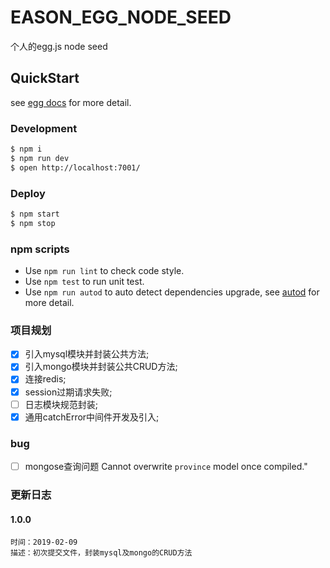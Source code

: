 # EASON_EGG_NODE_SEED

个人的egg.js node seed

## QuickStart

<!-- add docs here for user -->

see [egg docs][egg] for more detail.

### Development

```bash
$ npm i
$ npm run dev
$ open http://localhost:7001/
```

### Deploy

```bash
$ npm start
$ npm stop
```

### npm scripts

- Use `npm run lint` to check code style.
- Use `npm test` to run unit test.
- Use `npm run autod` to auto detect dependencies upgrade, see [autod](https://www.npmjs.com/package/autod) for more detail.


[egg]: https://eggjs.org

### 项目规划
- [x] 引入mysql模块并封装公共方法;
- [x] 引入mongo模块并封装公共CRUD方法;
- [x] 连接redis;
- [x] session过期请求失败;
- [ ] 日志模块规范封装;
- [x] 通用catchError中间件开发及引入;

### bug
- [ ] mongose查询问题 Cannot overwrite `province` model once compiled."

### 更新日志
#### 1.0.0
```
时间：2019-02-09
描述：初次提交文件，封装mysql及mongo的CRUD方法
